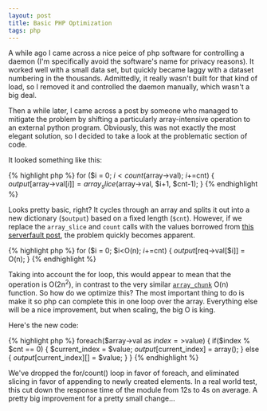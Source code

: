 ```yaml
---
layout: post
title: Basic PHP Optimization
tags: php
---
```


A while ago I came across a nice peice of php software for controlling a
daemon (I'm specifically avoid the software's name for privacy reasons).
It worked well with a small data set, but quickly became laggy with a
dataset numbering in the thousands. Admittedly, it really wasn't built
for that kind of load, so I removed it and controlled the daemon
manually, which wasn't a big deal.

Then a while later, I came across a post by someone who managed to
mitigate the problem by shifting a particularly array-intensive
operation to an external python program. Obviously, this was not exactly
the most elegant solution, so I decided to take a look at the
problematic section of code.

It looked something like this:

{% highlight php %}
for ($i = 0; $i<count($array->val); $i+=$cnt) {
  $output[$array->val[$i]] = array_slice($array->val, $i+1, $cnt-1);
}
{% endhighlight %}

Looks pretty basic, right? It cycles through an array and splits
it out into a new dictionary (`$output`) based on a fixed length (`$cnt`).
However, if we replace the `array_slice` and `count` calls with the values
borrowed from [this serverfault post](http://stackoverflow.com/a/2484455), the problem quickly becomes
apparent.

{% highlight php %}
for ($i = 0; $i<O(n); $i+=$cnt) {
  $output[$req->val[$i]] = O(n);
}
{% endhighlight %}

Taking into account the for loop, this would appear to mean that the
operation is O(2n<sup>2</sup>), in contrast to the very similar
[`array_chunk`](http://www.php.net/manual/en/function.array-chunk.php)
O(n) function. So how do we optimize this? The most important thing to
do is make it so php can complete this in one loop over the array.
Everything else will be a nice improvement, but when scaling, the big O
is king.

Here's the new code:

{% highlight php %}
foreach($array->val as $index=>$value) {
  if($index % $cnt == 0) {
    $current_index = $value;
    $output[$current_index] = array();
  } else {
    $output[$current_index][] = $value;
  }
}
{% endhighlight %}

We've dropped the for/count() loop in favor of foreach, and eliminated
slicing in favor of appending to newly created elements. In a real world
test, this cut down the response time of the module from 12s to 4s on
average. A pretty big improvement for a pretty small change...
